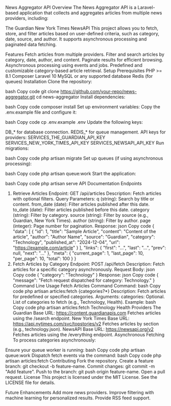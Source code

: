 News Aggregator API
Overview
The News Aggregator API is a Laravel-based application that collects and aggregates articles from multiple news providers, including:

The Guardian
New York Times
NewsAPI
This project allows you to fetch, store, and filter articles based on user-defined criteria, such as category, date, source, and author. It supports asynchronous processing and paginated data fetching.

Features
Fetch articles from multiple providers.
Filter and search articles by category, date, author, and content.
Paginate results for efficient browsing.
Asynchronous processing using events and jobs.
Predefined and customizable category-based article retrieval.
Setup
Prerequisites
PHP >= 8.1
Composer
Laravel 10
MySQL or any supported database
Redis (for queues)
Installation
Clone the repository:

bash
Copy code
git clone https://github.com/your-repo/news-aggregator.git
cd news-aggregator
Install dependencies:

bash
Copy code
composer install
Set up environment variables: Copy the .env.example file and configure it:

bash
Copy code
cp .env.example .env
Update the following keys:

DB_* for database connection.
REDIS_* for queue management.
API keys for providers:
SERVICES_THE_GUARDIAN_API_KEY
SERVICES_NEW_YORK_TIMES_API_KEY
SERVICES_NEWSAPI_API_KEY
Run migrations:

bash
Copy code
php artisan migrate
Set up queues (if using asynchronous processing):

bash
Copy code
php artisan queue:work
Start the application:

bash
Copy code
php artisan serve
API Documentation
Endpoints
1. Retrieve Articles
Endpoint: GET /api/articles
Description: Fetch articles with optional filters.
Query Parameters:
q (string): Search by title or content.
from_date (date): Filter articles published after this date.
to_date (date): Filter articles published before this date.
category (string): Filter by category.
source (string): Filter by source (e.g., Guardian, New York Times).
author (string): Filter by author.
page (integer): Page number for pagination.
Response:
json
Copy code
{
  "data": [
    {
      "id": 1,
      "title": "Sample Article",
      "content": "Content of the article",
      "author": "Author Name",
      "source": "Guardian",
      "category": "Technology",
      "published_at": "2024-12-04",
      "url": "https://example.com/article"
    }
  ],
  "links": { "first": "...", "last": "...", "prev": null, "next": "..." },
  "meta": { "current_page": 1, "last_page": 10, "per_page": 10, "total": 100 }
}
2. Fetch Articles by Category
Endpoint: POST /api/fetch
Description: Fetch articles for a specific category asynchronously.
Request Body:
json
Copy code
{
  "category": "Technology"
}
Response:
json
Copy code
{
  "message": "Fetch request dispatched for category: Technology."
}
Command Line Usage
Fetch Articles Command
Command:
bash
Copy code
php artisan articles:fetch {categories?*}
Description: Fetch articles for predefined or specified categories.
Arguments:
categories: Optional. List of categories to fetch (e.g., Technology, Health).
Example:
bash
Copy code
php artisan articles:fetch Technology Health
Providers
The Guardian
Base URL: https://content.guardianapis.com
Fetches articles using the /search endpoint.
New York Times
Base URL: https://api.nytimes.com/svc/topstories/v2
Fetches articles by section (e.g., technology.json).
NewsAPI
Base URL: https://newsapi.org/v2
Fetches articles using the /everything endpoint.
Asynchronous Fetching
To process categories asynchronously:

Ensure your queue worker is running:
bash
Copy code
php artisan queue:work
Dispatch fetch events via the command:
bash
Copy code
php artisan articles:fetch
Contributing
Fork the repository.
Create a feature branch: git checkout -b feature-name.
Commit changes: git commit -m "Add feature".
Push to the branch: git push origin feature-name.
Open a pull request.
License
This project is licensed under the MIT License. See the LICENSE file for details.

Future Enhancements
Add more news providers.
Improve filtering with machine learning for personalized results.
Provide RSS feed support.
